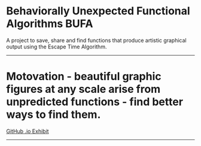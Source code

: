 # Behaviorally Unexpected Functional Algorithms BUFA
A project to save, share and find functions that produce artistic graphical output using the Escape Time Algorithm.
****
# Motovation - beautiful graphic figures at any scale arise from unpredicted functions - find better ways to find them.
[GitHub .io Exhibit](https://dlanier.github.io/FlyingMachineFractal/)
****
